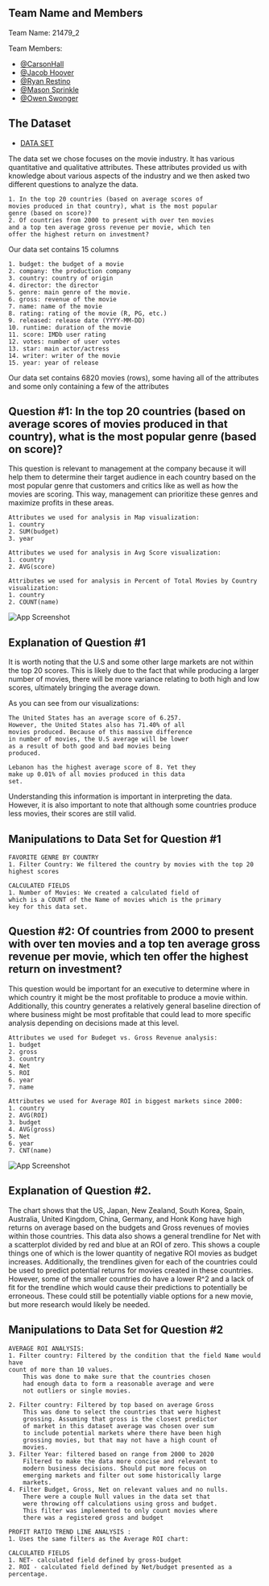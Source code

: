 ## Team Name and Members

Team Name: 21479_2

Team Members:
* [@CarsonHall](https://github.com/carsonehall15/21479)
* [@Jacob Hoover](https://github.com/Jakehoov1/SQLGroupProject2)
* [@Ryan Restino](https://github.com/rrestino/Ryan-Restino-MIST4610-GroupProject2)
* [@Mason Sprinkle](https://github.com/masonSprinkle/21479)
* [@Owen Swonger](https://github.com/ocs08576/21479)


## The Dataset


* [DATA SET](https://www.kaggle.com/datasets/danielgrijalvas/movies)

The data set we chose focuses on the movie industry. It has various quantitative and qualitative attributes. These attributes provided us with knowledge about various aspects of the industry and we then asked two different questions to analyze the data.

    1. In the top 20 countries (based on average scores of 
    movies produced in that country), what is the most popular 
    genre (based on score)?
    2. Of countries from 2000 to present with over ten movies 
    and a top ten average gross revenue per movie, which ten 
    offer the highest return on investment? 

Our data set contains 15 columns

    1. budget: the budget of a movie
    2. company: the production company
    3. country: country of origin
    4. director: the director
    5. genre: main genre of the movie.
    6. gross: revenue of the movie
    7. name: name of the movie
    8. rating: rating of the movie (R, PG, etc.)
    9. released: release date (YYYY-MM-DD)
    10. runtime: duration of the movie
    11. score: IMDb user rating
    12. votes: number of user votes
    13. star: main actor/actress
    14. writer: writer of the movie
    15. year: year of release

Our data set contains 6820 movies (rows), some having all of the attributes and some only containing a few of the attributes


## Question #1: In the top 20 countries (based on average scores of movies produced in that country), what is the most popular genre (based on score)?

This question is relevant to management at the company because it will help them to determine their target audience in each country based on the most popular genre that customers and critics like as well as how the movies are scoring. This way, management can prioritize these genres and maximize profits in these areas.


    Attributes we used for analysis in Map visualization: 
    1. country
    2. SUM(budget)
    3. year

    Attributes we used for analysis in Avg Score visualization:
    1. country
    2. AVG(score)

    Attributes we used for analysis in Percent of Total Movies by Country visualization:
    1. country
    2. COUNT(name)
    

![App Screenshot](https://raw.githubusercontent.com/carsonehall15/21479/main/Screen%20Shot%202023-04-27%20at%205.17.02%20PM.png)


## Explanation of Question #1
It is worth noting that the U.S and some other large markets are not within the top 20 scores. This is likely due to the fact that while producing a larger number of movies, there will be more variance relating to both high and low scores, ultimately bringing the average down. 

As you can see from our visualizations:
    
    The United States has an average score of 6.257.
    However, the United States also has 71.40% of all 
    movies produced. Because of this massive difference 
    in number of movies, the U.S average will be lower  
    as a result of both good and bad movies being 
    produced.

    Lebanon has the highest average score of 8. Yet they 
    make up 0.01% of all movies produced in this data  
    set.

Understanding this information is important in interpreting the data. However, it is also important to note that although some countries produce less movies, their scores are still valid. 


## Manipulations to Data Set for Question #1

    FAVORITE GENRE BY COUNTRY
    1. Filter Country: We filtered the country by movies with the top 20    
    highest scores

    CALCULATED FIELDS
    1. Number of Movies: We created a calculated field of 
    which is a COUNT of the Name of movies which is the primary 
    key for this data set. 

## Question #2: Of countries from 2000 to present with over ten movies and a top ten average gross revenue per movie, which ten offer the highest return on investment? 

This question would be important for an executive to determine where in which country it might be the most profitable to produce a movie within. Additionally, this country generates a relatively general baseline direction of where business might be most profitable that could lead to more specific analysis depending on decisions made at this level. 

    Attributes we used for Budeget vs. Gross Revenue analysis: 
    1. budget
    2. gross
    3. country
    4. Net
    5. ROI
    6. year 
    7. name

    Attributes we used for Average ROI in biggest markets since 2000:
    1. country
    2. AVG(ROI)
    3. budget
    4. AVG(gross)
    5. Net
    6. year
    7. CNT(name)


![App Screenshot](https://raw.githubusercontent.com/carsonehall15/21479/main/Screen%20Shot%202023-04-27%20at%205.59.17%20PM.png)
## Explanation of Question #2. 

The chart shows that the US, Japan, New Zealand, South Korea, Spain, Australia, United Kingdom, China, Germany, and Honk Kong have high returns on average based on the budgets and Gross revenues of movies within those countries. This data also shows a general trendline for Net with a scatterplot divided by red and blue at an ROI of zero. This shows a couple things one of which is the lower quantity of negative ROI movies as budget increases. Additionally, the trendlines given for each of the countries could be used to predict potential returns for movies created  in these countries. However, some of the smaller countries do have a lower R^2 and a lack of fit for the trendline which would cause their predictions to potentially be erroneous. These could still be potentially viable options for a new movie, but more research would likely be needed. 

## Manipulations to Data Set for Question #2

    AVERAGE ROI ANALYSIS: 
    1. Filter country: Filtered by the condition that the field Name would have 
    count of more than 10 values. 
        This was done to make sure that the countries chosen
        had enough data to form a reasonable average and were   
        not outliers or single movies. 

    2. Filter country: Filtered by top based on average Gross 
        This was done to select the countries that were highest
        grossing. Assuming that gross is the closest predictor  
        of market in this dataset average was chosen over sum
        to include potential markets where there have been high
        grossing movies, but that may not have a high count of 
        movies. 
    3. Filter Year: filtered based on range from 2000 to 2020 
        Filtered to make the data more concise and relevant to
        modern business decisions. Should put more focus on
        emerging markets and filter out some historically large
        markets. 
    4. Filter Budget, Gross, Net on relevant values and no nulls.
        There were a couple Null values in the data set that
        were throwing off calculations using gross and budget.
        This filter was implemented to only count movies where 
        there was a registered gross and budget

    PROFIT RATIO TREND LINE ANALYSIS :
    1. Uses the same filters as the Average ROI chart: 

    CALCULATED FIELDS
    1. NET- calculated field defined by gross-budget 
    2. ROI - calculated field defined by Net/budget presented as a percentage. 

